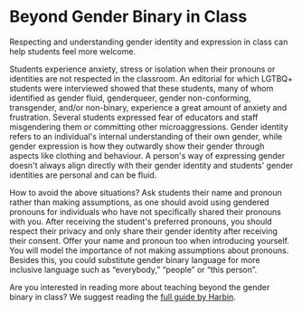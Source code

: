 # Beyond Gender Binary in Class
Respecting and understanding gender identity and expression in class can help students feel more welcome.

Students experience anxiety, stress or isolation when their pronouns or identities are not respected in the classroom. An editorial for which LGTBQ+ students were interviewed showed that these students, many of whom identified as gender fluid, genderqueer, gender non-conforming, transgender, and/or non-binary, experience a great amount of anxiety and frustration. Several students expressed fear of educators and staff misgendering them or committing other microaggressions. Gender identity refers to an individual's internal understanding of their own gender, while gender expression is how they outwardly show their gender through aspects like clothing and behaviour. A person's way of expressing gender doesn't always align directly with their gender identity and students' gender identities are personal and can be fluid. 

How to avoid the above situations? Ask students their name and pronoun rather than making assumptions, as one should avoid using gendered pronouns for individuals who have not specifically shared their pronouns with you. After receiving the student's preferred pronouns, you should respect their privacy and only share their gender identity after receiving their consent. Offer your name and pronoun too when introducing yourself. You will model the importance of not making assumptions about pronouns. Besides this, you could substitute gender binary language for more inclusive language such as “everybody,” “people” or “this person”.  


Are you interested in reading more about teaching beyond the gender binary in class? We suggest reading the [full guide by Harbin](https://cft.vanderbilt.edu/guides-sub-pages/teaching-beyond-the-gender-binary-in-the-university-classroom/). 